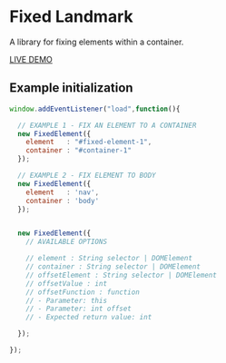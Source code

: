 # Fixed Landmark
A library for fixing elements within a container.

[LIVE DEMO](https://codepen.io/gasparerr/pen/GRRLYwp?editors=1010)

## Example initialization
```javascript
window.addEventListener("load",function(){

  // EXAMPLE 1 - FIX AN ELEMENT TO A CONTAINER
  new FixedElement({
    element   : "#fixed-element-1",
    container : "#container-1"
  });

  // EXAMPLE 2 - FIX ELEMENT TO BODY
  new FixedElement({
    element   : 'nav',
    container : 'body'
  });


  new FixedElement({
    // AVAILABLE OPTIONS

    // element : String selector | DOMElement
    // container : String selector | DOMElement
    // offsetElement : String selector | DOMElement
    // offsetValue : int
    // offsetFunction : function
    // - Parameter: this
    // - Parameter: int offset
    // - Expected return value: int

  });

});
```
